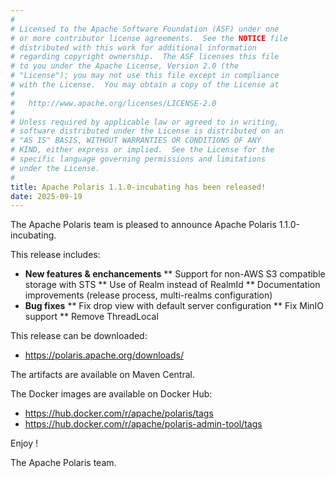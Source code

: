 ```yaml
---
#
# Licensed to the Apache Software Foundation (ASF) under one
# or more contributor license agreements.  See the NOTICE file
# distributed with this work for additional information
# regarding copyright ownership.  The ASF licenses this file
# to you under the Apache License, Version 2.0 (the
# "License"); you may not use this file except in compliance
# with the License.  You may obtain a copy of the License at
#
#   http://www.apache.org/licenses/LICENSE-2.0
#
# Unless required by applicable law or agreed to in writing,
# software distributed under the License is distributed on an
# "AS IS" BASIS, WITHOUT WARRANTIES OR CONDITIONS OF ANY
# KIND, either express or implied.  See the License for the
# specific language governing permissions and limitations
# under the License.
#
title: Apache Polaris 1.1.0-incubating has been released!
date: 2025-09-19
---
```


The Apache Polaris team is pleased to announce Apache Polaris 1.1.0-incubating.

This release includes:
* **New features & enchancements**
** Support for non-AWS S3 compatible storage with STS
** Use of Realm instead of RealmId
** Documentation improvements (release process, multi-realms configuration)
* **Bug fixes**
** Fix drop view with default server configuration
** Fix MinIO support
** Remove ThreadLocal

This release can be downloaded:
* https://polaris.apache.org/downloads/

The artifacts are available on Maven Central.

The Docker images are available on Docker Hub:
* https://hub.docker.com/r/apache/polaris/tags
* https://hub.docker.com/r/apache/polaris-admin-tool/tags

Enjoy !

The Apache Polaris team.
